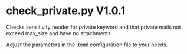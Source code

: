 check_private.py V1.0.1
=======================

Checks sensitivity header for private keyword and that private mails not exceed max_size and have no attachments.

Adjust the parameters in the .toml configuration file to your needs.

